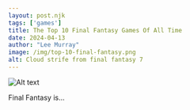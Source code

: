 ```yaml
---
layout: post.njk 
tags: ['games']
title: The Top 10 Final Fantasy Games Of All Time
date: 2024-04-13
author: "Lee Murray"
image: /img/top-10-final-fantasy.png
alt: Cloud strife from final fantasy 7
---
```



![Alt text](/img/fallout-pip-boy-replica.png "a title")

Final Fantasy is...